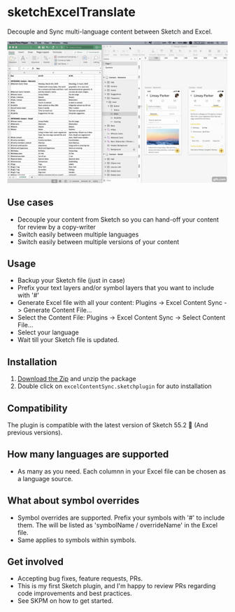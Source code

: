 # sketchExcelTranslate

Decouple and Sync multi-language content between Sketch and Excel.

![ScreenRecording](ScreenRecording.gif)

## Use cases
- Decouple your content from Sketch so you can hand-off your content for review by a copy-writer
- Switch easily between multiple languages
- Switch easily between multiple versions of your content

## Usage

- Backup your Sketch file (just in case)
- Prefix your text layers and/or symbol layers that you want to include with '#'
- Generate Excel file with all your content: Plugins -> Excel Content Sync -> Generate Content File...
- Select the Content File: Plugins -> Excel Content Sync -> Select Content File...
- Select your language
- Wait till your Sketch file is updated.

## Installation
1. [Download the Zip](https://github.com/wousser/SketchExcelContentSync/archive/master.zip) and unzip the package
2. Double click on `excelContentSync.sketchplugin` for auto installation

## Compatibility

The plugin is compatible with the latest version of Sketch 55.2 🎉 (And previous versions).

## How many languages are supported
- As many as you need. Each columnn in your Excel file can be chosen as a language source.

## What about symbol overrides
- Symbol overrides are supported. Prefix your symbols with '#' to include them. The will be listed as 'symbolName / overrideName' in the Excel file.
- Same applies to symbols within symbols.

## Get involved
- Accepting bug fixes, feature requests, PRs.
- This is my first Sketch plugin, and I'm happy to review PRs regarding code improvements and best practices.
- See SKPM on how to get started.